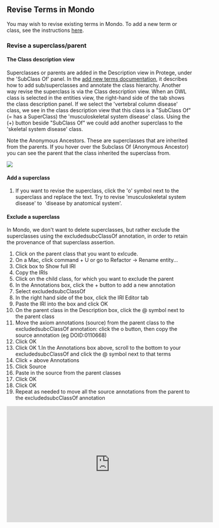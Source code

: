 ## Revise Terms in Mondo

You may wish to revise existing terms in Mondo. To add a new term or class,
see the instructions [here](https://mondo.readthedocs.io/en/latest/editors-guide/add-new-terms/).

### Revise a superclass/parent

#### The Class description view
Superclasses or parents are added in the Description view in Protege, 
under the 'SubClass Of' panel. In the [add new terms documentation](https://mondo.readthedocs.io/en/latest/editors-guide/add-new-terms/), it describes how to add sub/superclasses and annotate the class hierarchy. Another way revise the superclass is via the Class description view. When an OWL class is selected in the entities view, the right-hand side of the tab shows the class description panel. If we select the 'vertebral column disease' class, we see in the class description view that this class is a "SubClass Of" (= has a SuperClass) the 'musculoskeletal system disease' class. Using the (+) button beside "SubClass Of" we could add another superclass to the 'skeletal system disease' class.

Note the Anonymous Ancestors. These are superclasses that are inherited from the parents. If you hover over the Subclass Of (Anonymous Ancestor) you can see the parent that the class inherited the superclass from.

![](https://lh4.googleusercontent.com/hC3R3tw3S5eVNLc70iCN0lrtj9rD_gIPUBxberpw4gSRRR6xct1Xv5dHYSfXPchpYvpGMhIgGnQQ18dl6pWicyClpL-GGyi_JjkeSKOetm4hleSfA-kxu6ww6v-3q-NOLj3xhd7m)

#### Add a superclass

1.  If you want to revise the superclass, click the 'o' symbol next to the superclass and replace the text. Try to revise 'musculoskeletal system disease' to  'disease by anatomical system'.

#### Exclude a superclass 

In Mondo, we don't want to delete superclasses, but rather exclude the superclasses using the excludedsubcClassOf annotation, in order to retain the provenance of that superclass assertion.

1. Click on the parent class that you want to exlcude.
1. On a Mac, click command + U or go to Refactor -> Rename entity...
1. Click box to Show full IRI
1. Copy the IRIs
1. Click on the child class, for which you want to exclude the parent
1. In the Annotations box, click the + button to add a new annotation
1. Select excludedsubcClassOf
1. In the right hand side of the box, click the IRI Editor tab
1. Paste the IRI into the box and click OK
1. On the parent class in the Description box, click the @ symbol next to the parent class
1. Move the axiom annotations (source) from the parent class to the excludedsubcClassOf annotation: click the o button, then copy the source annotation (eg DOID:0110668)
1. Click OK
1. Click OK
1.In the Annotations box above, scroll to the bottom to your excludedsubcClassOf and click the @ symbol next to that terms
1. Click + above Annotations
1. Click Source
1. Paste in the source from the parent classes
1. Click OK
1. Click OK
1. Repeat as needed to move all the source annotations from the parent to the excludedsubcClassOf annotation

<iframe width="560" height="315" src="https://www.youtube.com/embed/PVrl_ONPgZY" title="YouTube video player" frameborder="0" allow="accelerometer; autoplay; clipboard-write; encrypted-media; gyroscope; picture-in-picture" allowfullscreen></iframe>
